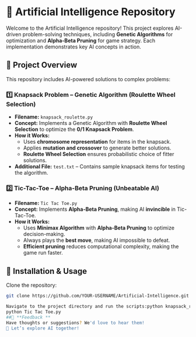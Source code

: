 # 🤖 Artificial Intelligence Repository  

Welcome to the Artificial Intelligence repository! This project explores AI-driven problem-solving techniques, including **Genetic Algorithms** for optimization and **Alpha-Beta Pruning** for game strategy. Each implementation demonstrates key AI concepts in action.  

## 🚀 Project Overview  

This repository includes AI-powered solutions to complex problems:  

### 1️⃣ Knapsack Problem – Genetic Algorithm (Roulette Wheel Selection)  
- **Filename:** `knapsack_roulette.py`  
- **Concept:** Implements a Genetic Algorithm with **Roulette Wheel Selection** to optimize the **0/1 Knapsack Problem**.  
- **How it Works:**  
  - Uses **chromosome representation** for items in the knapsack.  
  - Applies **mutation and crossover** to generate better solutions.  
  - **Roulette Wheel Selection** ensures probabilistic choice of fitter solutions.  
- **Additional File:** `test.txt` – Contains sample knapsack items for testing the algorithm.  

### 2️⃣ Tic-Tac-Toe – Alpha-Beta Pruning (Unbeatable AI)  
- **Filename:** `Tic Tac Toe.py`  
- **Concept:** Implements **Alpha-Beta Pruning**, making AI **invincible** in Tic-Tac-Toe.  
- **How it Works:**  
  - Uses **Minimax Algorithm** with **Alpha-Beta Pruning** to optimize decision-making.  
  - Always plays the **best move**, making AI impossible to defeat.  
  - **Efficient pruning** reduces computational complexity, making the game run faster.  

## 📌 Installation & Usage  
Clone the repository:  
```bash
git clone https://github.com/YOUR-USERNAME/Artificial-Intelligence.git

Navigate to the project directory and run the scripts:python knapsack_roulette.py
python Tic Tac Toe.py
##🌟 **Feedback **
Have thoughts or suggestions? We'd love to hear them!
🚀 Let’s explore AI together!
